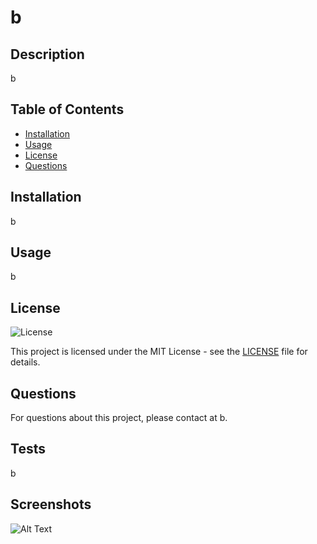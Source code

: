# b

## Description
b

## Table of Contents
- [Installation](#installation)
- [Usage](#usage)
- [License](#license)
- [Questions](#questions)

## Installation
b

## Usage
b

## License
![License](https://img.shields.io/badge/License-MIT-brightgreen)

This project is licensed under the MIT License - see the [LICENSE](LICENSE) file for details.

## Questions
For questions about this project, please contact [](https://github.com/) at b.

## Tests
b

## Screenshots
![Alt Text](./screenshots/screenshot.png.png)